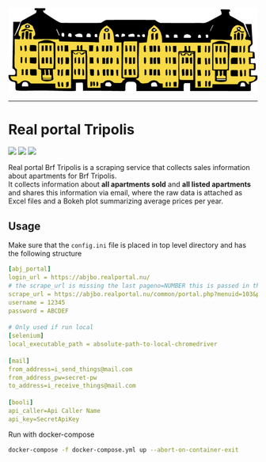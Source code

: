 ![](static/tripolis.png)

--- 

# Real portal Tripolis

![](https://img.shields.io/badge/Selenium-43B02A?style=for-the-badge&logo=Selenium&logoColor=white)
![](https://img.shields.io/badge/Python-3776AB?style=for-the-badge&logo=python&logoColor=white)
![](https://img.shields.io/badge/Docker-2CA5E0?style=for-the-badge&logo=docker&logoColor=white)

Real portal Brf Tripolis is a scraping service that collects sales information about apartments for Brf Tripolis.  
It collects information about **all apartments sold** and **all listed apartments** and shares this information via email, where the raw data 
is attached as Excel files and a Bokeh plot summarizing average prices per year. 

## Usage

Make sure that the `config.ini` file is placed in top level directory and has the following structure
```yaml
[abj_portal]
login_url = https://abjbo.realportal.nu/
# the scrape_url is missing the last pageno=NUMBER this is passed in the script
scrape_url = https://abjbo.realportal.nu/common/portal.php?menuid=103&pageid=108&from=1970-04-05&tom=2023-01-09&bolagsid=175&template=bootstrap&pageno=
username = 12345
password = ABCDEF

# Only used if run local
[selenium]
local_executable_path = absolute-path-to-local-chromedriver

[mail]
from_address=i_send_things@mail.com
from_address_pw=secret-pw
to_address=i_receive_things@mail.com

[booli]
api_caller=Api Caller Name
api_key=SecretApiKey
```

Run with docker-compose
```bash
docker-compose -f docker-compose.yml up --abort-on-container-exit
```
